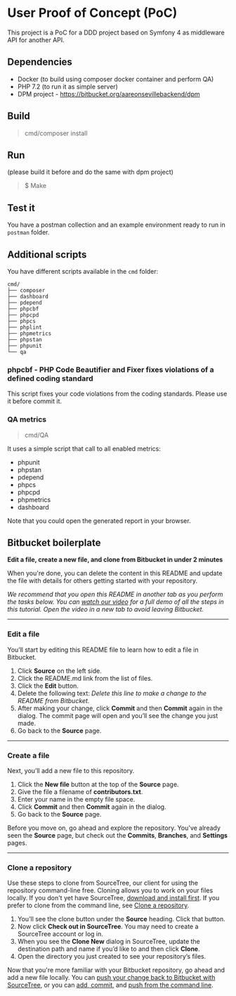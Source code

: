 # User Proof of Concept (PoC)

This project is a PoC for a DDD project based on Symfony 4 as middleware API for another API.

## Dependencies

* Docker (to build using composer docker container and perform QA)
* PHP 7.2 (to run it as simple server)
* DPM project - https://bitbucket.org/aareonsevillebackend/dpm

## Build

> cmd/composer install

## Run

(please build it before and do the same with dpm project)

> $ Make

## Test it

You have a postman collection and an example environment ready to run in `postman` folder.

## Additional scripts

You have different scripts available in the `cmd` folder: 

```
cmd/
├── composer
├── dashboard
├── pdepend
├── phpcbf
├── phpcpd
├── phpcs
├── phplint
├── phpmetrics
├── phpstan
├── phpunit
└── qa
``` 

### phpcbf - PHP Code Beautifier and Fixer fixes violations of a defined coding standard

This script fixes your code violations from the coding standards. Please use it before commit it.

### QA metrics

> cmd/QA

It uses a simple script that call to all enabled metrics:

* phpunit
* phpstan
* pdepend
* phpcs
* phpcpd
* phpmetrics
* dashboard

Note that you could open the generated report in your browser.

## Bitbucket boilerplate

**Edit a file, create a new file, and clone from Bitbucket in under 2 minutes**

When you're done, you can delete the content in this README and update the file with details for others getting started with your repository.

*We recommend that you open this README in another tab as you perform the tasks below. You can [watch our video](https://youtu.be/0ocf7u76WSo) for a full demo of all the steps in this tutorial. Open the video in a new tab to avoid leaving Bitbucket.*

---

### Edit a file

You’ll start by editing this README file to learn how to edit a file in Bitbucket.

1. Click **Source** on the left side.
2. Click the README.md link from the list of files.
3. Click the **Edit** button.
4. Delete the following text: *Delete this line to make a change to the README from Bitbucket.*
5. After making your change, click **Commit** and then **Commit** again in the dialog. The commit page will open and you’ll see the change you just made.
6. Go back to the **Source** page.

---

### Create a file

Next, you’ll add a new file to this repository.

1. Click the **New file** button at the top of the **Source** page.
2. Give the file a filename of **contributors.txt**.
3. Enter your name in the empty file space.
4. Click **Commit** and then **Commit** again in the dialog.
5. Go back to the **Source** page.

Before you move on, go ahead and explore the repository. You've already seen the **Source** page, but check out the **Commits**, **Branches**, and **Settings** pages.

---

### Clone a repository

Use these steps to clone from SourceTree, our client for using the repository command-line free. Cloning allows you to work on your files locally. If you don't yet have SourceTree, [download and install first](https://www.sourcetreeapp.com/). If you prefer to clone from the command line, see [Clone a repository](https://confluence.atlassian.com/x/4whODQ).

1. You’ll see the clone button under the **Source** heading. Click that button.
2. Now click **Check out in SourceTree**. You may need to create a SourceTree account or log in.
3. When you see the **Clone New** dialog in SourceTree, update the destination path and name if you’d like to and then click **Clone**.
4. Open the directory you just created to see your repository’s files.

Now that you're more familiar with your Bitbucket repository, go ahead and add a new file locally. You can [push your change back to Bitbucket with SourceTree](https://confluence.atlassian.com/x/iqyBMg), or you can [add, commit,](https://confluence.atlassian.com/x/8QhODQ) and [push from the command line](https://confluence.atlassian.com/x/NQ0zDQ).